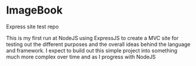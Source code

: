 # ImageBook
Express site test repo

This is my first run at NodeJS using ExpressJS to create a MVC site for testing out the different purposes and the overall ideas behind the
language and framework. I expect to build out this simple project into something much more complex over time and as I progress with NodeJS
